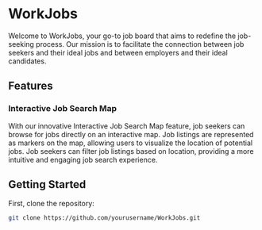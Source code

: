 # WorkJobs

Welcome to WorkJobs, your go-to job board that aims to redefine the job-seeking process. Our mission is to facilitate the connection between job seekers and their ideal jobs and between employers and their ideal candidates.

## Features

### Interactive Job Search Map

With our innovative Interactive Job Search Map feature, job seekers can browse for jobs directly on an interactive map. Job listings are represented as markers on the map, allowing users to visualize the location of potential jobs. Job seekers can filter job listings based on location, providing a more intuitive and engaging job search experience.

## Getting Started

First, clone the repository:

```bash
git clone https://github.com/yourusername/WorkJobs.git
